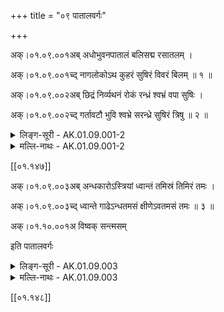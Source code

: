 +++
title = "०९ पातालवर्गः"

+++

अक्।०१.०९.००१अब् अधोभुवनपातालं बलिसद्म रसातलम् ।

अक्।०१.०९.००१च्द् नागलोकोऽथ कुहरं सुषिरं विवरं बिलम् ॥ १ ॥

अक्।०१.०९.००२अब् छिद्रं निर्व्यथनं रोकं रन्ध्रं श्वभ्रं वपा सुषिः ।

अक्।०१.०९.००२च्द् गर्तावटौ भुवि श्वभ्रे सरन्ध्रे सुषिरं त्रिषु ॥ २ ॥ 

<details><summary>लिङ्ग-सूरी - AK.01.09.001-2</summary>

अधोभुवनमिति—अधःस्थितं भुवनम् अधोभुवनम् । पतन्त्यस्मिन् पापादिति पातालम् । ʻपत्लृ गतü । बले सद्म बलिसद्म । रसाया भूमेः तलमधोभागः रसातलम् । नागानां लोकः नागलोकः । पाताललोकनामानि ॥ प्राण्यादिकं कुत्सितं कृत्वा हरतीति कुहरम् । ʻहृञ् हरणे । तमसा कुहयते विस्मापयतीति वा । ʻकुह विस्मापने । सुष्ठु स्यति गतिमिति सुषिरम् । ʻषोऽन्तकर्मणि । विव्रियते विवरम् । ʻवृञ् वरणे । बिल्यते बिलम् । ʻबिल भेदने । छिद्यते छिद्रम् । ʻछिदिर् द्वैधीकरणे । निर्व्यथन्तेऽस्मात् निर्व्यर्थनम् । ʻव्यथ भयसञ्चलनयोः' । रौति स्वगतप्राणिमुखेन शब्दायत इति रोकम् । रोचते प्रकाशते वा । ʻरु शब्दे ʻरुच दीप्तौ अभिप्रीतौ च्ö । गतिं रन्धयतीति रन्ध्रम् । ʻरध हिंसासंराध्योः' । रणति वायुनेति वा । ʻरण शब्दे । शुभं परिहृत्य अभ्रति वर्तत इति श्वभ्रम् । ʻअभ्र गतü । शोभनमभ्रमाकाशमस्मिन्निति वा । उप्यते क्षिप्यते पर्णादिकमस्यां वपा । ʻडुवप् बीजसन्ताने । प्रमादपतितान् सुष्ठु स्यति सुषिः । ʻषोऽन्तकर्मणि । बिलनामानि ॥ गिरति सर्पादिकमिति गर्तः । ʻगॄ निगरणे । अवति सर्पादिकमित्यवटः । ʻअव रक्षणे । श्वभ्रनामानि ॥ सुषिरत्रास्तीति सुषिरम् । सरन्ध्रवेण्वादिनाम ॥ १-२ ॥
</details>

<details><summary>मल्लि-नाथः - AK.01.09.001-2</summary>

अधोभुवन—नागलोकः । पातालनामानि ॥ रसेति तलमिति व्यस्तमपि तन्नाम । ʻरसातलं तलं नागलोको दैत्यक्षयो रसा' इति वैजयन्ती (पृ। १४८, श्लो। १) । अथ कुहरं—बिलम् । ʻछिद्रे छिद्रान्विते वाद्ये सुषिरं सुषिरो नडः' इति वैजयन्तीपाठाद् (पृ। २६४, श्लो। ९०) दन्त्यादिरेव सुषिरशब्दः । छिद्रं—सुषिः । ʻकलशकुलिशशुभ्रश्वभ्रकाश्मीरशिल्पम् इति श्वभ्रशब्दस्य तालव्यादित्वम् । बिलनामानि ॥ गर्तावटौ—श्वभ्रे । श्वभ्रनामनी ॥ सरन्ध्रे—त्रिषु । रन्ध्रवद् द्रव्यं सुषिरं त्रिलिङ्गं स्यात् ॥ १-२ ॥ 
</details>

[[०१.१४७]]

अक्।०१.०९.००३अब् अन्धकारोऽस्त्रियां ध्वान्तं तमिस्रं तिमिरं तमः ।

अक्।०१.०९.००३च्द् ध्वान्ते गाढेऽन्धतमसं क्षीणेऽवतमसं तमः ॥ ३ ॥

अक्।०१.१०.००१अ विष्वक् सन्त्मसम्

इति पातालवर्गः

<details><summary>लिङ्ग-सूरी - AK.01.09.003</summary>

अन्धकार इति—अन्धं करोतीति अन्धकारः । ʻडुकृञ् करणे । ध्वनन्त्यत्र मार्गमपश्यन्त इति ध्वान्तम् । ʻध्वन शब्दे । तमयति लोकं तमः । ʻतमु ग्लानü । तम एव तमिस्रम् । तिम्यत्यनुष्णत्वादिति तिमिरम् । ʻतिम आर्द्रीभावे । तमिस्रशब्दः स्त्रीनपुंसकयोः । अन्धकारनामानि ॥ अन्धं तमः अन्धतमसम् । अन्धयति जनानां दृष्टिमिति वा अन्धतमसम् । ʻअन्ध दृष्ट्युपघाते । गाढध्वान्तनाम ॥ अवक्षीणं तमः अवतमसम् । क्षीणध्वान्तनाम ॥ विष्वक् समन्तात् तमः सन्तमसम् । सर्वतःस्थिततमोनाम ॥ ३ ॥

इति पातालवर्गः
</details>

<details><summary>मल्लि-नाथः - AK.01.09.003</summary>

अन्धकारो—तमः । प्रज्ञादिपाठात् तामिस्रमपि स्यात् । ʻस्मररागमयी वपुस्तमिस्रा' इति माघप्रयोगात् (शिशु। ६। ७०) तमिस्रा च भवति । अन्धकारनामानि ॥ ʻकालिकज्जलभूच्छायतमं वा स्यात् तमिः स्त्रियाम् । एतानि च ॥ ध्वान्ते—अन्धतमसम् । अतिसान्द्रतिमिरनाम ॥ शाकटायनवृत्तौ ʻयञ्युपसर्गस्य च्ö (२। २। ८८) इति दीर्घविधानसूत्रे अन्धातमसमित्युदाहृतम् । ʻतदन्धातमसं प्राहुर्गाढं तिमिरमित्यपि इति हारावली । क्षीणेऽवतमसम् । अल्पं तमोऽवतमसम् स्यात् । क्षीणतमसो नाम ॥ तमः—सन्तमसम् । सर्वतः प्रसृततमोनाम ॥ अनुक्तम्—ʻरुपीडोऽस्त्री रुहेलिः स्त्री रुभेटिरपि धूमिका' । धूमिकानामानि ॥ ३ ॥

इति पातालवर्गः 
</details>

[[०१.१४८]]

